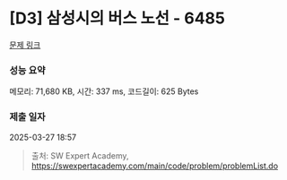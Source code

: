 # [D3] 삼성시의 버스 노선 - 6485 

[문제 링크](https://swexpertacademy.com/main/code/problem/problemDetail.do?contestProbId=AWczm7QaACgDFAWn) 

### 성능 요약

메모리: 71,680 KB, 시간: 337 ms, 코드길이: 625 Bytes

### 제출 일자

2025-03-27 18:57



> 출처: SW Expert Academy, https://swexpertacademy.com/main/code/problem/problemList.do